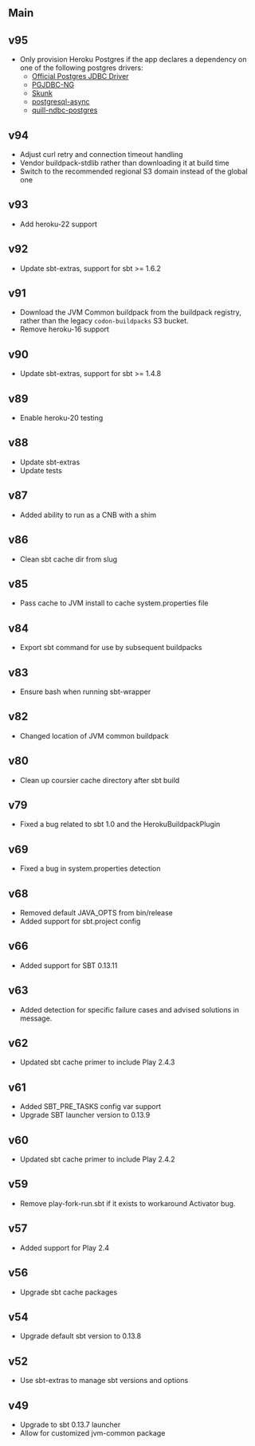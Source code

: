 ## Main

## v95

* Only provision Heroku Postgres if the app declares a dependency on one of the following postgres drivers:
    - [Official Postgres JDBC Driver](https://jdbc.postgresql.org/)
    - [PGJDBC-NG](https://impossibl.github.io/pgjdbc-ng/)
    - [Skunk](https://tpolecat.github.io/skunk/)
    - [postgresql-async](https://github.com/postgresql-async/postgresql-async)
    - [quill-ndbc-postgres](https://getquill.io/#docs)

## v94

* Adjust curl retry and connection timeout handling
* Vendor buildpack-stdlib rather than downloading it at build time
* Switch to the recommended regional S3 domain instead of the global one

## v93

* Add heroku-22 support

## v92

* Update sbt-extras, support for sbt >= 1.6.2

## v91

* Download the JVM Common buildpack from the buildpack registry, rather than the legacy `codon-buildpacks` S3 bucket.
* Remove heroku-16 support

## v90

* Update sbt-extras, support for sbt >= 1.4.8

## v89

* Enable heroku-20 testing

## v88

* Update sbt-extras
* Update tests

## v87

* Added ability to run as a CNB with a shim

## v86

* Clean sbt cache dir from slug

## v85

* Pass cache to JVM install to cache system.properties file

## v84

* Export sbt command for use by subsequent buildpacks

## v83

* Ensure bash when running sbt-wrapper

## v82

* Changed location of JVM common buildpack

## v80

* Clean up coursier cache directory after sbt build

## v79

* Fixed a bug related to sbt 1.0 and the HerokuBuildpackPlugin

## v69

* Fixed a bug in system.properties detection

## v68

* Removed default JAVA_OPTS from bin/release
* Added support for sbt.project config

## v66

* Added support for SBT 0.13.11

## v63

* Added detection for specific failure cases and advised solutions in message.

## v62

* Updated sbt cache primer to include Play 2.4.3

## v61

* Added SBT_PRE_TASKS config var support
* Upgrade SBT launcher version to 0.13.9

## v60

* Updated sbt cache primer to include Play 2.4.2

## v59

* Remove play-fork-run.sbt if it exists to workaround Activator bug.

## v57

* Added support for Play 2.4

## v56

* Upgrade sbt cache packages

## v54

* Upgrade default sbt version to 0.13.8

## v52

* Use sbt-extras to manage sbt versions and options

## v49

*  Upgrade to sbt 0.13.7 launcher
*  Allow for customized jvm-common package
